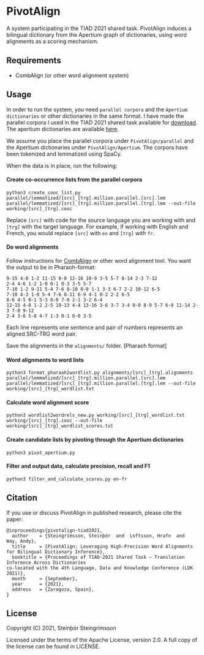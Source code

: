 PivotAlign
==============
A system participating in the TIAD 2021 shared task. PivotAlign induces a bilingual dictionary from the Apertium graph of dictionaries, using word alignments as a scoring mechanism.

Requirements
--------
- CombAlign (or other word alignment system)

Usage
--------
In order to run the system, you need `parallel corpora` and the `Apertium dictionaries` or other dictionaries in the same format. I have made the parallel corpora I used in the TIAD 2021 shared task available for [download](https://www.dropbox.com/sh/8i0q2iphmdre1m4/AADr4OYyhUZP_TmDPilcfRsOa?dl=0). The apertium dictionaries are available [here](https://tiad2021.unizar.es/data/TransSets_ApertiumRDFv2_1_CSV.zip).  

We assume you place the parallel corpora under `PivotAlign/parallel` and the Apertium dictionaries under `PivotAlign/Apertium`. The corpora have been tokenized and lemmatized using SpaCy.

When the data is in place, run the following:

#### Create co-occurrence lists from the parallel corpora
```
python3 create_cooc_list.py parallel/lemmatized/[src]_[trg].million.parallel.[src].lem parallel/lemmatized/[src]_[trg].million.parallel.[trg].lem --out-file working/[src]_[trg].cooc
```
Replace `[src]` with code for the source language you are working with and `[trg]` with the target language. For example, if working with English and French, you would replace `[src]` with `en` and `[trg]` with `fr`.

#### Do word alignments
Follow instructions for [CombAlign](https://github.com/steinst/CombAlign) or other word alignment tool. You want the output to be in Pharaoh-format:

```
9-15 4-8 1-2 11-15 0-0 12-16 10-9 3-5 5-7 8-14 2-3 7-12
2-4 4-6 1-2 1-0 0-1 0-3 3-5 5-7
7-10 1-2 9-11 5-4 7-6 8-10 0-0 1-1 3-3 6-7 2-2 10-12 6-5
7-10 4-3 1-0 5-4 7-6 8-11 6-9 4-1 0-2 2-2 6-5
8-6 4-5 0-1 5-3 0-0 7-0 2-1 3-2 6-4
12-15 4-8 1-2 2-5 10-13 4-4 13-16 3-6 3-7 3-4 0-0 8-9 5-7 6-8 11-14 2-3 7-8 9-12
2-4 3-6 5-8 4-7 1-3 0-1 0-0 3-5
```
Each line represents one sentence and pair of numbers represents an aligned SRC-TRG word pair.

Save the alignments in the `alignments/` folder.
[Pharaoh format]

#### Word alignments to word lists
```
python3 format_pharaoh2wordlist.py alignments/[src]_[trg].alignments parallel/lemmatized/[src]_[trg].million.parallel.[src].lem parallel/lemmatized/[src]_[trg].million.parallel.[trg].lem --out-file working/[src]_[trg]_wordlist.txt
```

#### Calculate word alignment score
```
python3 wordlist2wordrels_new.py working/[src]_[trg]_wordlist.txt working/[src]_[trg].cooc --out-file working/[src]_[trg]_wordlist_scores.txt
```

#### Create candidate lists by pivoting through the Apertium dictionaries
```
python3 pivot_apertium.py
```

#### Filter and output data, calculate precision, recall and F1
```
python3 filter_and_calculate_scores.py en-fr
```

Citation
-------
If you use or discuss PivotAlign in published research, please cite the paper:
```
@inproceedings{pivotalign-tiad2021,
  author    = {Steingrímsson, Steinþór  and  Loftsson, Hrafn  and  Way, Andy},
  title     = {PivotAlign: Leveraging High-Precision Word Alignments for Bilingual Dictionary Inference},
  booktitle = {Proceedings of TIAD-2021 Shared Task – Translation Inference Across Dictionaries
co-located with the 4th Language, Data and Knowledge Conference (LDK 2021)},
  month     = {September},
  year      = {2021},
  address   = {Zaragoza, Spain},
}
```

License
-------

Copyright (C) 2021, Steinþór Steingrímsson

Licensed under the terms of the Apache License, version 2.0. A full copy of the license can be found in LICENSE.
